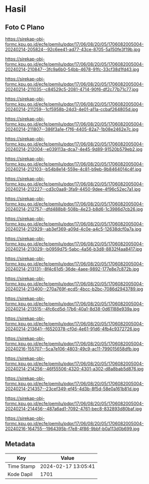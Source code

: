 # Hasil

## Foto C Plano

https://sirekap-obj-formc.kpu.go.id/ecfe/pemilu/pdpr/17/06/08/20/05/1706082005004-20240214-205824--92c6ee41-ad77-43ce-8705-5a150fe3f19b.jpg

https://sirekap-obj-formc.kpu.go.id/ecfe/pemilu/pdpr/17/06/08/20/05/1706082005004-20240214-210847--3fc9a6b0-54bb-4678-91fc-33cf38d1fd43.jpg

https://sirekap-obj-formc.kpu.go.id/ecfe/pemilu/pdpr/17/06/08/20/05/1706082005004-20240214-211035--c84529c5-2081-4714-90f6-df2c77b71c77.jpg

https://sirekap-obj-formc.kpu.go.id/ecfe/pemilu/pdpr/17/06/08/20/05/1706082005004-20240214-211259--1cf5958b-24d3-4e01-a11a-ccbaf264805d.jpg

https://sirekap-obj-formc.kpu.go.id/ecfe/pemilu/pdpr/17/06/08/20/05/1706082005004-20240214-211807--386f3a1e-f7f6-4405-82a7-1b08e2462e7c.jpg

https://sirekap-obj-formc.kpu.go.id/ecfe/pemilu/pdpr/17/06/08/20/05/1706082005004-20240214-212004--e039113a-dca7-4e45-9d89-91520b579eb2.jpg

https://sirekap-obj-formc.kpu.go.id/ecfe/pemilu/pdpr/17/06/08/20/05/1706082005004-20240214-212103--b54b8e14-559e-4c81-b9eb-9b8464014c4f.jpg

https://sirekap-obj-formc.kpu.go.id/ecfe/pemilu/pdpr/17/06/08/20/05/1706082005004-20240214-212227--cd3c0aa9-3fa9-4450-9dee-4f96c52ec7a1.jpg

https://sirekap-obj-formc.kpu.go.id/ecfe/pemilu/pdpr/17/06/08/20/05/1706082005004-20240214-212757--dfd488b8-508b-4e23-b8d6-1c3986d7cb26.jpg

https://sirekap-obj-formc.kpu.go.id/ecfe/pemilu/pdpr/17/06/08/20/05/1706082005004-20240214-212929--ab3ef369-a09d-4c0e-a4c5-12638dcf0a7a.jpg

https://sirekap-obj-formc.kpu.go.id/ecfe/pemilu/pdpr/17/06/08/20/05/1706082005004-20240214-213029--b0959d75-5abc-4a56-b3d8-8832f4aa8417.jpg

https://sirekap-obj-formc.kpu.go.id/ecfe/pemilu/pdpr/17/06/08/20/05/1706082005004-20240214-213131--8f4c61d5-36de-4aee-9892-177e8e7c872b.jpg

https://sirekap-obj-formc.kpu.go.id/ecfe/pemilu/pdpr/17/06/08/20/05/1706082005004-20240214-213400--270a769f-ecd5-4bcc-b2bc-7086d2943789.jpg

https://sirekap-obj-formc.kpu.go.id/ecfe/pemilu/pdpr/17/06/08/20/05/1706082005004-20240214-213515--4fc6cd5d-17b6-40a1-8d38-0d61188e939a.jpg

https://sirekap-obj-formc.kpu.go.id/ecfe/pemilu/pdpr/17/06/08/20/05/1706082005004-20240214-213641--f6520378-cf0d-4e61-91d6-4fb4c9372726.jpg

https://sirekap-obj-formc.kpu.go.id/ecfe/pemilu/pdpr/17/06/08/20/05/1706082005004-20240216-155707--5ca7e106-4803-49c9-ac11-799015658dfb.jpg

https://sirekap-obj-formc.kpu.go.id/ecfe/pemilu/pdpr/17/06/08/20/05/1706082005004-20240214-214256--46f55506-4320-4301-a302-d8a8bab5d876.jpg

https://sirekap-obj-formc.kpu.go.id/ecfe/pemilu/pdpr/17/06/08/20/05/1706082005004-20240214-214357--23cef349-ef45-4d3b-8f5d-58e0a161b81d.jpg

https://sirekap-obj-formc.kpu.go.id/ecfe/pemilu/pdpr/17/06/08/20/05/1706082005004-20240214-214456--487a6ad1-7092-4761-bec8-832893d80baf.jpg

https://sirekap-obj-formc.kpu.go.id/ecfe/pemilu/pdpr/17/06/08/20/05/1706082005004-20240216-164755--1964395b-f7e8-4f86-9bbf-b0a113d0b699.jpg


## Metadata

| Key        | Value               |
| ---------- | ------------------- |
| Time Stamp | 2024-02-17 13:05:41 |
| Kode Dapil | 1701                |



